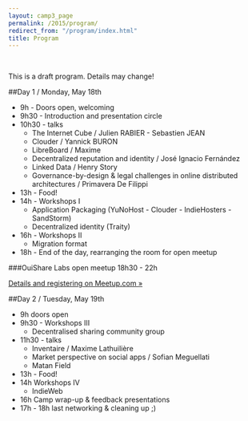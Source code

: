 ```yaml
---
layout: camp3_page
permalink: /2015/program/
redirect_from: "/program/index.html"
title: Program
---
```


&nbsp;

This is a draft program. Details may change!

##Day 1 / Monday, May 18th

 - 9h   - Doors open, welcoming
 - 9h30 - Introduction and presentation circle
 - 10h30 - talks
   - The Internet Cube / Julien RABIER - Sebastien JEAN
   - Clouder / Yannick BURON
   - LibreBoard / Maxime
   - Decentralized reputation and identity / José Ignacio Fernández
   - Linked Data / Henry Story
   - Governance-by-design &amp; legal challenges in online distributed architectures / Primavera De Filippi
 - 13h - Food!
 - 14h - Workshops I
   - Application Packaging (YuNoHost - Clouder - IndieHosters - SandStorm)
   - Decentralized identity (Traity)
 - 16h - Workshops II
   - Migration format
 - 18h - End of the day, rearranging the room for open meetup

###OuiShare Labs open meetup 18h30 - 22h

[Details and registering on Meetup.com &raquo;](http://www.meetup.com/OuiShareLabs/events/222326906/)

##Day 2 / Tuesday, May 19th

 - 9h doors open
 - 9h30 - Workshops III
   - Decentralised sharing community group
 - 11h30 - talks
   - Inventaire / Maxime Lathuilière
   - Market perspective on social apps / Sofian Meguellati
   - Matan Field 
 - 13h - Food!
 - 14h Workshops IV
   - IndieWeb
 - 16h Camp wrap-up &amp; feedback presentations
 - 17h - 18h last networking &amp; cleaning up ;)

